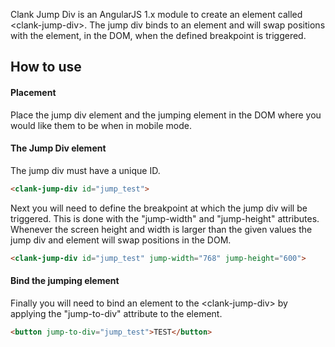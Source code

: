 Clank Jump Div is an AngularJS 1.x module to create an element called &lt;clank-jump-div&gt;. The jump div binds to an element and will swap positions with the element, in the DOM, when the defined breakpoint is triggered.

## How to use

#### Placement
Place the jump div element and the jumping element in the DOM where you would like them to be when in mobile mode. 

#### The Jump Div element
The jump div must have a unique ID.
```html
<clank-jump-div id="jump_test">
```
Next you will need to define the breakpoint at which the jump div will be triggered. This is done with the "jump-width" and "jump-height" attributes. Whenever the screen height and width is larger than the given values the jump div and element will swap positions in the DOM.
```html
<clank-jump-div id="jump_test" jump-width="768" jump-height="600">
```

#### Bind the jumping element
Finally you will need to bind an element to the &lt;clank-jump-div&gt; by applying the "jump-to-div" attribute to the element.
```html
<button jump-to-div="jump_test">TEST</button> 
```




